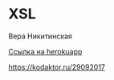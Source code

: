 # XSL
Вера Никитинская

[Ссылка на herokuapp](https://pacific-lake-46442.herokuapp.com)

https://kodaktor.ru/29092017
